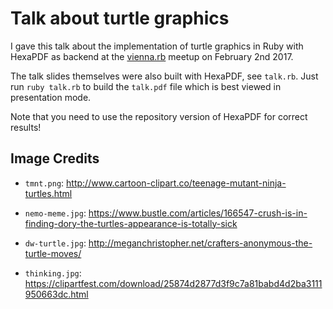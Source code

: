 # Talk about turtle graphics

I gave this talk about the implementation of turtle graphics in Ruby with HexaPDF as backend at the
[vienna.rb](http://www.vienna-rb.at/) meetup on February 2nd 2017.

The talk slides themselves were also built with HexaPDF, see `talk.rb`. Just run `ruby talk.rb` to
build the `talk.pdf` file which is best viewed in presentation mode.

Note that you need to use the repository version of HexaPDF for correct results!


## Image Credits

* `tmnt.png`:
  <http://www.cartoon-clipart.co/teenage-mutant-ninja-turtles.html>

* `nemo-meme.jpg`:
  <https://www.bustle.com/articles/166547-crush-is-in-finding-dory-the-turtles-appearance-is-totally-sick>

* `dw-turtle.jpg`:
  <http://meganchristopher.net/crafters-anonymous-the-turtle-moves/>

* `thinking.jpg`:
  <https://clipartfest.com/download/25874d2877d3f9c7a81babd4d2ba3111950663dc.html>
